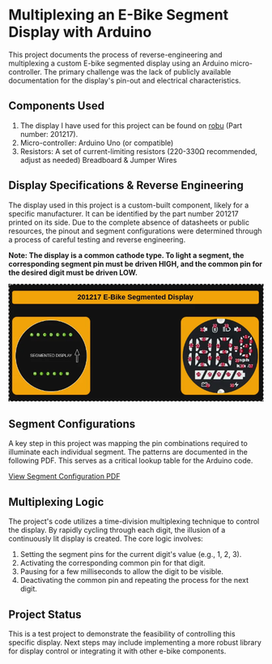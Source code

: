 # Multiplexing an E-Bike Segment Display with Arduino
This project documents the process of reverse-engineering and multiplexing a custom E-bike segmented display using an Arduino micro-controller. The primary challenge was the lack of publicly available documentation for the display's pin-out and electrical characteristics.


## Components Used
1. The display I have used for this project can be found on [robu](https://robu.in/product/high-brightness-digital-screen-for-electric-scooter/#) (Part number: 201217).
2. Micro-controller: Arduino Uno (or compatible)
3. Resistors: A set of current-limiting resistors (220-330Ω recommended, adjust as needed)
Breadboard & Jumper Wires

## Display Specifications & Reverse Engineering
The display used in this project is a custom-built component, likely for a specific manufacturer. It can be identified by the part number 201217 printed on its side. Due to the complete absence of datasheets or public resources, the pinout and segment configurations were determined through a process of careful testing and reverse engineering.

**Note: The display is a common cathode type. To light a segment, the corresponding segment pin must be driven HIGH, and the common pin for the desired digit must be driven LOW.**

![](Display%20Resources/Segmented%20Display%20Pinout.webp)

## Segment Configurations
A key step in this project was mapping the pin combinations required to illuminate each individual segment. The patterns are documented in the following PDF. This serves as a critical lookup table for the Arduino code.

[View Segment Configuration PDF](Display%20Resources/201217%20E-Bike%20Segmented%20Display%20Configurations.pdf)

## Multiplexing Logic
The project's code utilizes a time-division multiplexing technique to control the display. By rapidly cycling through each digit, the illusion of a continuously lit display is created. The core logic involves:

1. Setting the segment pins for the current digit's value (e.g., 1, 2, 3).
2. Activating the corresponding common pin for that digit.
3. Pausing for a few milliseconds to allow the digit to be visible.
4. Deactivating the common pin and repeating the process for the next digit.

## Project Status
This is a test project to demonstrate the feasibility of controlling this specific display. Next steps may include implementing a more robust library for display control or integrating it with other e-bike components.


